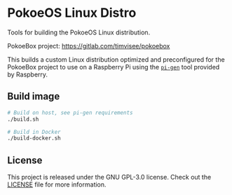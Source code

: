 # PokoeOS Linux Distro
Tools for building the PokoeOS Linux distribution.

PokoeBox project: https://gitlab.com/timvisee/pokoebox

This builds a custom Linux distribution optimized and preconfigured for the
PokoeBox project to use on a Raspberry Pi using the [`pi-gen`][pi-gen] tool
provided by Raspberry.

## Build image
```bash
# Build on host, see pi-gen requirements
./build.sh

# Build in Docker
./build-docker.sh
```

## License
This project is released under the GNU GPL-3.0 license.
Check out the [LICENSE](./LICENSE) file for more information.

[pi-gen]: https://github.com/RPi-Distro/pi-gen
